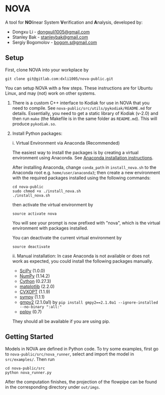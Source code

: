 # NOVA

A tool for **NO**linear System **V**erification and **A**nalysis, developed by:
- Dongxu Li - dongxuli1005@gmail.com
- Stanley Bak - stanleybak@gmail.com
- Sergiy Bogomolov - bogom.s@gmail.com

## Setup
First, clone NOVA into your workplace by

```
git clone git@gitlab.com:dxli1005/nova-public.git
```

You can setup NOVA with a few steps. These instructions are for Ubuntu Linux, and may (not) work on other systems. 

1. There is a custom C++ interface to Kodiak for use in NOVA that you need to compile. See `nova-public/src/utils/pykodiak/README.md` for details. 
Essentially, you need to get a static library of Kodiak (v-2.0) and then run `make` (the Makefile is in the same folder as `README.md`).
This will produce `pykodiak.so`.
2. Install Python packages:
    
    i. Virtual Environment via Anaconda (Recommended)
    
    The easiest way to install the packages is by creating a virtual environment using Anaconda. See [Anaconda installation instructions](https://conda.io/docs/user-guide/install/index.html).
    
    After installing Anaconda, change `conda_path` in `install_nova.sh` to the Anaconda root
    e.g. `home/user/anaconda3`;
    then create a new environment with the required packages installed using the following commands:
    ```
    cd nova-public
    sudo chmod +x ./install_nova.sh
    ./install_nova.sh
    ```
    
    then activate the virtual environment by
    ```
    source activate nova
    ```
    You will see your prompt is now prefixed with "nova", which is the virtual environment with packages installed.

    You can deactivate the current virtual environment by
    ```angular2html
    source deactivate
    ```
    
    ii. Manual installation:
    In case Anaconda is not available or does not work as expected, you could install the following packages manually.

    - [SciPy](https://www.scipy.org/) (1.0.0)
    - [NumPy](http://www.numpy.org/) (1.14.2)
    - [Cython](http://cython.readthedocs.io/en/latest/src/quickstart/install.html) (0.27.3)
    - [matplotlib](https://matplotlib.org/) (2.2.0)
    - [CVXOPT](http://cvxopt.org/install/index.html) (1.1.9)
    - [sympy](http://docs.sympy.org/latest/install.html) (1.1.1)
    - [gmpy2](https://gmpy2.readthedocs.io/en/latest/) (2.1.0a1) by `pip install gmpy2==2.1.0a1 --ignore-installed --no-binary ":all:"`
    - [pplpy](https://gitlab.com/videlec/pplpy) (0.7)
    
    They should all be available if you are using pip.
    
## Getting Started
Models in NOVA are defined in Python code.
To try some examples, first go to `nova-public/src/nova_runner`, select and import the model in `src/examples/`. Then run
```angular2html
cd nova-public/src
python nova_runner.py
```
After the computation finishes, the projection of the flowpipe can be found in the corresponding directory under
`out/imgs`.